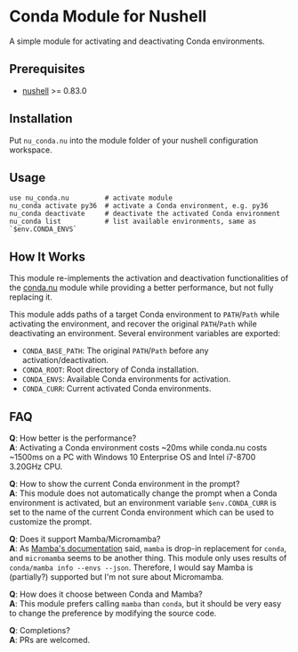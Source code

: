 # Conda Module for Nushell
A simple module for activating and deactivating Conda environments.


## Prerequisites
- [nushell](https://github.com/nushell/nushell) >= 0.83.0


## Installation
Put `nu_conda.nu` into the module folder of your nushell configuration workspace.


## Usage
```nu
use nu_conda.nu         # activate module
nu_conda activate py36  # activate a Conda environment, e.g. py36
nu_conda deactivate     # deactivate the activated Conda environment
nu_conda list           # list available environments, same as `$env.CONDA_ENVS`
```

## How It Works
This module re-implements the activation and deactivation functionalities of
the [conda.nu](https://github.com/Neur1n/nu_scripts/blob/main/virtual_environments/conda.nu)
module while providing a better performance, but not fully replacing it.

This module adds paths of a target Conda environment to `PATH`/`Path` while
activating the environment, and recover the original `PATH`/`Path` while
deactivating an environment. Several environment variables are exported:

- `CONDA_BASE_PATH`: The original `PATH`/`Path` before any activation/deactivation.
- `CONDA_ROOT`: Root directory of Conda installation.
- `CONDA_ENVS`: Available Conda environments for activation.
- `CONDA_CURR`: Current activated Conda environments.


## FAQ
**Q**: How better is the performance?\
**A**: Activating a Conda environment costs ~20ms while conda.nu costs ~1500ms on
a PC with Windows 10 Enterprise OS and Intel i7-8700 3.20GHz CPU.

**Q**: How to show the current Conda environment in the prompt?\
**A**: This module does not automatically change the prompt when a Conda
environment is activated, but an environment variable `$env.CONDA_CURR` is set
to the name of the current Conda environment which can be used to customize the
prompt.


**Q**: Does it support Mamba/Micromamba?\
**A**: As [Mamba's documentation](https://mamba.readthedocs.io/en/latest/) said,
`mamba` is drop-in replacement for `conda`, and `micromamba` seems to be
another thing. This module only uses results of `conda/mamba info --envs --json`.
Therefore, I would say Mamba is (partially?) supported but I'm not sure about
Micromamba.


**Q**: How does it choose between Conda and Mamba?\
**A**: This module prefers calling `mamba` than `conda`, but it should be very
easy to change the preference by modifying the source code.


**Q**: Completions?\
**A**: PRs are welcomed.
